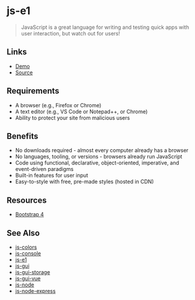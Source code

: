 # js-e1

> JavaScript is a great language for writing and testing quick apps with user interaction, but watch out for users!

## Links

- [Demo](https://profcase.github.io/js-e1/)
- [Source](https://github.com/profcase/js-e1)

## Requirements

- A browser (e.g., Firefox or Chrome)
- A text editor (e.g., VS Code or Notepad++, or Chrome)
- Ability to protect your site from malicious users

## Benefits

- No downloads required - almost every computer already has a browser
- No languages, tooling, or versions - browsers already run JavaScript
- Code using functional, declarative, object-oriented, imperative, and event-driven paradigms
- Built-in features for user input
- Easy-to-style with free, pre-made styles (hosted in CDN)

## Resources

- [Bootstrap 4](https://getbootstrap.com/docs/4.3/getting-started/introduction/)

## See Also

- [js-colors](https://github.com/profcase/js-colors)
- [js-console](https://github.com/profcase/js-console)
- [js-e1](https://github.com/profcase/js-e1)
- [js-gui](https://github.com/profcase/js-gui)
- [js-gui-storage](https://github.com/profcase/js-gui-storage)
- [js-gui-vue](https://github.com/denisecase/js-gui-vue)
- [js-node](https://github.com/denisecase/js-node)
- [js-node-express](https://github.com/denisecase/js-node-express)
